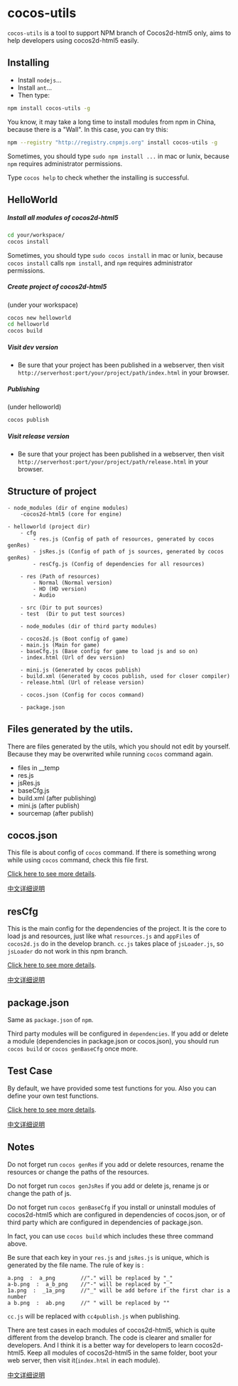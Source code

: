 cocos-utils
===========

`cocos-utils` is a tool to support NPM branch of Cocos2d-html5 only, aims to help developers using cocos2d-html5 easily.


## Installing
* Install `nodejs`...
* Install `ant`...
* Then type:

```bash
npm install cocos-utils -g
```

You know, it may take a long time to install modules from npm in China, because there is a "Wall".
In this case, you can try this:

```bash
npm --registry "http://registry.cnpmjs.org" install cocos-utils -g
```

Sometimes, you should type `sudo npm install ...` in mac or lunix, 
because `npm` requires administrator permissions.

Type `cocos help` to check whether the installing is successful.



## HelloWorld

##### Install all modules of cocos2d-html5

```bash
cd your/workspace/
cocos install
```

Sometimes, you should type `sudo cocos install` in mac or lunix, 
because `cocos install` calls `npm install`, and `npm` requires administrator permissions.

##### Create project of cocos2d-html5

(under your workspace)

```bash
cocos new helloworld
cd helloworld
cocos build
```

##### Visit dev version
* Be sure that your project has been published in a webserver, then visit `http://serverhost:port/your/project/path/index.html` in your browser.

##### Publishing

(under helloworld)

```bash
cocos publish
```

##### Visit release version
* Be sure that your project has been published in a webserver, then visit `http://serverhost:port/your/project/path/release.html` in your browser.

## Structure of project

```script
- node_modules (dir of engine modules)
    -cocos2d-html5 (core for engine)

- helloworld (project dir)
    - cfg
        - res.js (Config of path of resources, generated by cocos genRes)
        - jsRes.js (Config of path of js sources, generated by cocos genRes)
        - resCfg.js (Config of dependencies for all resources)

    - res (Path of resources)
        - Normal (Normal version)
        - HD (HD version)
        - Audio

    - src (Dir to put sources)
    - test  (Dir to put test sources)

    - node_modules (dir of third party modules)

    - cocos2d.js (Boot config of game)
    - main.js (Main for game)
    - baseCfg.js (Base config for game to load js and so on)
    - index.html (Url of dev version)

    - mini.js (Generated by cocos publish)
    - build.xml (Generated by cocos publish, used for closer compiler)
    - release.html (Url of release version)

    - cocos.json (Config for cocos command)

    - package.json
```



## Files generated by the utils.

There are files generated by the utils, which you should not edit by yourself. Because they may be overwrited while running `cocos` command again.

* files in __temp
* res.js
* jsRes.js
* baseCfg.js
* build.xml (after publishing)
* mini.js (after publish)
* sourcemap (after publish)


## cocos.json
This file is about config of `cocos` command.
If there is something wrong while using `cocos` command, check this file first.

[Click here to see more details](https://github.com/SmallAiTT/cocos-utils/wiki/cocos.json).

[中文详细说明](https://github.com/SmallAiTT/cocos-utils/wiki/cocos.json-%E4%B8%AD%E6%96%87%E8%AF%B4%E6%98%8E)


## resCfg
This is the main config for the dependencies of the project.
It is the core to load js and resources, just like what `resources.js` and `appFiles` of `cocos2d.js` do in the develop branch.
`cc.js` takes place of `jsLoader.js`, so `jsLoader` do not work in this npm branch.

[Click here to see more details](https://github.com/SmallAiTT/cocos-utils/wiki/resCfg).

[中文详细说明](https://github.com/SmallAiTT/cocos-utils/wiki/resCfg-%E4%B8%AD%E6%96%87%E8%AF%B4%E6%98%8E)


## package.json
Same as `package.json` of `npm`.

Third party modules will be configured in `dependencies`.
If you add or delete a module (dependencies in package.json or cocos.json),
you should run `cocos build` or `cocos genBaseCfg` once more.


## Test Case
By default, we have provided some test functions for you.
Also you can define your own test functions.

[Click here to see more details](https://github.com/SmallAiTT/cocos-utils/wiki/Test-Case).

[中文详细说明](https://github.com/SmallAiTT/cocos-utils/wiki/Test-Case-%E4%B8%AD%E6%96%87%E8%AF%B4%E6%98%8E)

## Notes
Do not forget run `cocos genRes` if you add or delete resources, rename the resources or change the paths of the resources.

Do not forget run `cocos genJsRes` if you add or delete js, rename js or change the path of js.

Do not forget run `cocos genBaseCfg` if you install or uninstall modules of cocos2d-html5 which are configured in dependencies of cocos.json,
or of third party which are configured in dependencies of package.json.

In fact, you can use `cocos build` which includes these three command above.


Be sure that each key in your `res.js` and `jsRes.js` is unique, which is generated by the file name. The rule of key is :

```script
a.png  :  a_png        //"." will be replaced by "_"
a-b.png  :  a_b_png    //"-" will be replaced by "_"
1a.png  :  _1a_png     //"_" will be add before if the first char is a number
a b.png  :  ab.png     //" " will be replaced by ""
```

`cc.js` will be replaced with `cc4publish.js` when publishing.

There are test cases in each modules of cocos2d-html5, which is quite different from the develop branch.
The code is clearer and smaller for developers. 
And I think it is a better way for developers to learn cocos2d-html5.
Keep all modules of cocos2d-html5 in the same folder, boot your web server, then visit it(`index.html` in each module).

[中文详细说明](https://github.com/SmallAiTT/cocos-utils/wiki/Notes-%E4%B8%AD%E6%96%87%E8%AF%B4%E6%98%8E)

